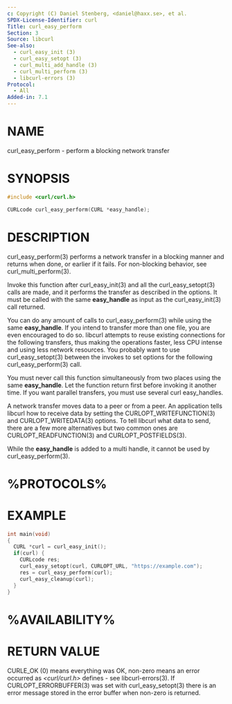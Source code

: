 ```yaml
---
c: Copyright (C) Daniel Stenberg, <daniel@haxx.se>, et al.
SPDX-License-Identifier: curl
Title: curl_easy_perform
Section: 3
Source: libcurl
See-also:
  - curl_easy_init (3)
  - curl_easy_setopt (3)
  - curl_multi_add_handle (3)
  - curl_multi_perform (3)
  - libcurl-errors (3)
Protocol:
  - All
Added-in: 7.1
---
```


# NAME

curl_easy_perform - perform a blocking network transfer

# SYNOPSIS

~~~c
#include <curl/curl.h>

CURLcode curl_easy_perform(CURL *easy_handle);
~~~

# DESCRIPTION

curl_easy_perform(3) performs a network transfer in a blocking manner and
returns when done, or earlier if it fails. For non-blocking behavior, see
curl_multi_perform(3).

Invoke this function after curl_easy_init(3) and all the curl_easy_setopt(3)
calls are made, and it performs the transfer as described in the options. It
must be called with the same **easy_handle** as input as the curl_easy_init(3)
call returned.

You can do any amount of calls to curl_easy_perform(3) while using the same
**easy_handle**. If you intend to transfer more than one file, you are even
encouraged to do so. libcurl attempts to reuse existing connections for the
following transfers, thus making the operations faster, less CPU intense and
using less network resources. You probably want to use curl_easy_setopt(3)
between the invokes to set options for the following curl_easy_perform(3)
call.

You must never call this function simultaneously from two places using the
same **easy_handle**. Let the function return first before invoking it another
time. If you want parallel transfers, you must use several curl easy_handles.

A network transfer moves data to a peer or from a peer. An application tells
libcurl how to receive data by setting the CURLOPT_WRITEFUNCTION(3) and
CURLOPT_WRITEDATA(3) options. To tell libcurl what data to send, there are a
few more alternatives but two common ones are CURLOPT_READFUNCTION(3) and
CURLOPT_POSTFIELDS(3).

While the **easy_handle** is added to a multi handle, it cannot be used by
curl_easy_perform(3).

# %PROTOCOLS%

# EXAMPLE

~~~c
int main(void)
{
  CURL *curl = curl_easy_init();
  if(curl) {
    CURLcode res;
    curl_easy_setopt(curl, CURLOPT_URL, "https://example.com");
    res = curl_easy_perform(curl);
    curl_easy_cleanup(curl);
  }
}
~~~

# %AVAILABILITY%

# RETURN VALUE

CURLE_OK (0) means everything was OK, non-zero means an error occurred as
*\<curl/curl.h\>* defines - see libcurl-errors(3). If CURLOPT_ERRORBUFFER(3)
was set with curl_easy_setopt(3) there is an error message stored in the error
buffer when non-zero is returned.
